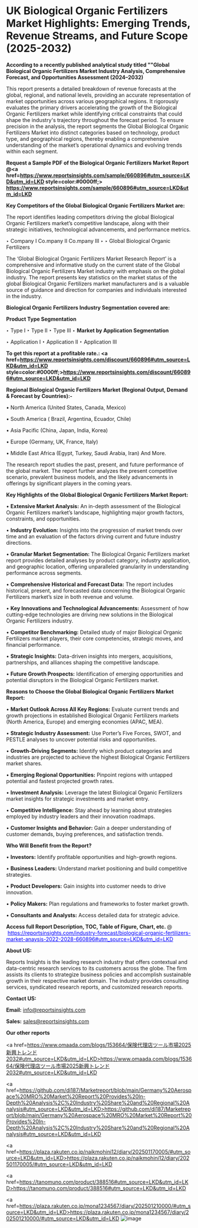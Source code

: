 # UK Biological Organic Fertilizers Market Highlights: Emerging Trends, Revenue Streams, and Future Scope (2025-2032)

<strong>According to a recently published analytical study titled ""Global Biological Organic Fertilizers Market Industry Analysis, Comprehensive Forecast, and Opportunities Assessment (2024–2032)</strong>

This report presents a detailed breakdown of revenue forecasts at the global, regional, and national levels, providing an accurate representation of market opportunities across various geographical regions. It rigorously evaluates the primary drivers accelerating the growth of the Biological Organic Fertilizers market while identifying critical constraints that could shape the industry's trajectory throughout the forecast period. To ensure precision in the analysis, the report segments the Global Biological Organic Fertilizers Market into distinct categories based on technology, product type, and geographical regions, thereby enabling a comprehensive understanding of the market’s operational dynamics and evolving trends within each segment.

<strong>Request a Sample PDF of the Biological Organic Fertilizers Market Report </strong><strong>@<a href=https://www.reportsinsights.com/sample/660896#utm_source=LKD&utm_id=LKD style=color:#0000ff;> https://www.reportsinsights.com/sample/660896#utm_source=LKD&utm_id=LKD</a></strong></font>

<strong>Key Competitors of the Global Biological Organic Fertilizers Market are:</strong>

The report identifies leading competitors driving the global Biological Organic Fertilizers market’s competitive landscape, along with their strategic initiatives, technological advancements, and performance metrics.

‣ Company I Co.mpany II Co.mpany III
‣ 
‣ Global Biological Organic Fertilizers

The ‘Global Biological Organic Fertilizers Market Research Report’ is a comprehensive and informative study on the current state of the Global Biological Organic Fertilizers Market industry with emphasis on the global industry. The report presents key statistics on the market status of the global Biological Organic Fertilizers market manufacturers and is a valuable source of guidance and direction for companies and individuals interested in the industry.

<strong>Biological Organic Fertilizers Industry Segmentation covered are:</strong>

<strong>Product Type Segmentation</strong>

‣ Type I
‣ Type II
‣ Type III
‣ 
<strong>Market by Application Segmentation</strong>

‣ Application I
‣ Application II 
‣ Application III

<strong>To get this report at a profitable rate.: <a href=https://www.reportsinsights.com/discount/660896#utm_source=LKD&utm_id=LKD style=color:#0000ff;>https://www.reportsinsights.com/discount/660896#utm_source=LKD&utm_id=LKD</a></strong></font>

<strong>Regional Biological Organic Fertilizers Market (Regional Output, Demand &amp; Forecast by Countries):-</strong>

• North America (United States, Canada, Mexico)

• South America ( Brazil, Argentina, Ecuador, Chile)

• Asia Pacific (China, Japan, India, Korea)

• Europe (Germany, UK, France, Italy)

• Middle East Africa (Egypt, Turkey, Saudi Arabia, Iran) And More.

The research report studies the past, present, and future performance of the global market. The report further analyzes the present competitive scenario, prevalent business models, and the likely advancements in offerings by significant players in the coming years.

<strong>Key Highlights of the Global Biological Organic Fertilizers Market Report:</strong>

• <strong>Extensive Market Analysis:</strong> An in-depth assessment of the Biological Organic Fertilizers market’s landscape, highlighting major growth factors, constraints, and opportunities.

• <strong>Industry Evolution:</strong> Insights into the progression of market trends over time and an evaluation of the factors driving current and future industry directions.

• <strong>Granular Market Segmentation:</strong> The Biological Organic Fertilizers market report provides detailed analyses by product category, industry application, and geographic location, offering unparalleled granularity in understanding performance across segments.

• <strong>Comprehensive Historical and Forecast Data:</strong> The report includes historical, present, and forecasted data concerning the Biological Organic Fertilizers market’s size in both revenue and volume.

• <strong>Key Innovations and Technological Advancements:</strong> Assessment of how cutting-edge technologies are driving new solutions in the Biological Organic Fertilizers industry.

• <strong>Competitor Benchmarking:</strong> Detailed study of major Biological Organic Fertilizers market players, their core competencies, strategic moves, and financial performance.

• <strong>Strategic Insights:</strong> Data-driven insights into mergers, acquisitions, partnerships, and alliances shaping the competitive landscape.

• <strong>Future Growth Prospects:</strong> Identification of emerging opportunities and potential disruptors in the Biological Organic Fertilizers market.

<strong>Reasons to Choose the Global Biological Organic Fertilizers Market Report:</strong>

• <strong>Market Outlook Across All Key Regions:</strong> Evaluate current trends and growth projections in established Biological Organic Fertilizers markets (North America, Europe) and emerging economies (APAC, MEA).

• <strong>Strategic Industry Assessment:</strong> Use Porter’s Five Forces, SWOT, and PESTLE analyses to uncover potential risks and opportunities.

• <strong>Growth-Driving Segments:</strong> Identify which product categories and industries are projected to achieve the highest Biological Organic Fertilizers market shares.

• <strong>Emerging Regional Opportunities:</strong> Pinpoint regions with untapped potential and fastest projected growth rates.

• <strong>Investment Analysis:</strong> Leverage the latest Biological Organic Fertilizers market insights for strategic investments and market entry.

• <strong>Competitive Intelligence:</strong> Stay ahead by learning about strategies employed by industry leaders and their innovation roadmaps.

• <strong>Customer Insights and Behavior:</strong> Gain a deeper understanding of customer demands, buying preferences, and satisfaction trends.

<strong>Who Will Benefit from the Report?</strong>

• <strong>Investors:</strong> Identify profitable opportunities and high-growth regions.

• <strong>Business Leaders:</strong> Understand market positioning and build competitive strategies.

• <strong>Product Developers:</strong> Gain insights into customer needs to drive innovation.

• <strong>Policy Makers:</strong> Plan regulations and frameworks to foster market growth.

• <strong>Consultants and Analysts:</strong> Access detailed data for strategic advice.
</ul>
<strong>Access full Report Description, TOC, Table of Figure, Chart, etc. </strong>@  <a href=https://reportsinsights.com/industry-forecast/biological-organic-fertilizers-market-anaysis-2022-2028-660896#utm_source=LKD&utm_id=LKD style=color:#0000ff;>https://reportsinsights.com/industry-forecast/biological-organic-fertilizers-market-anaysis-2022-2028-660896#utm_source=LKD&utm_id=LKD</a></font>

<strong><strong>About US</strong>:</strong>

Reports Insights is the leading research industry that offers contextual and data-centric research services to its customers across the globe. The firm assists its clients to strategize business policies and accomplish sustainable growth in their respective market domain. The industry provides consulting services, syndicated research reports, and customized research reports.

<strong>Contact US:</strong>

<p class=""""><b>Email:</b> <a href=mailto:info@reportsinsights.com>info@reportsinsights.com</a></p>
<p class=""""><b>Sales:</b> <a href=mailto:sales@reportsinsights.com>sales@reportsinsights.com</a></p>

<strong>Our other reports</strong>

<a href=https://www.omaada.com/blogs/153664/保険代理店ツール市場2025新興トレンド2032#utm_source=LKD&utm_id=LKD>https://www.omaada.com/blogs/153664/保険代理店ツール市場2025新興トレンド2032#utm_source=LKD&utm_id=LKD</a>

<a href=https://github.com/di187/Marketreport/blob/main/Germany%20Aerospace%20MRO%20Market%20Report%20Provides%20In-Depth%20Analysis%2C%20Industry%20Share%20and%20Regional%20Analysis#utm_source=LKD&utm_id=LKD>https://github.com/di187/Marketreport/blob/main/Germany%20Aerospace%20MRO%20Market%20Report%20Provides%20In-Depth%20Analysis%2C%20Industry%20Share%20and%20Regional%20Analysis#utm_source=LKD&utm_id=LKD</a>

<a href=https://plaza.rakuten.co.jp/naikmohini12/diary/202501170005/#utm_source=LKD&utm_id=LKD>https://plaza.rakuten.co.jp/naikmohini12/diary/202501170005/#utm_source=LKD&utm_id=LKD</a>

<a href=https://tanomuno.com/product/388516#utm_source=LKD&utm_id=LKD>https://tanomuno.com/product/388516#utm_source=LKD&utm_id=LKD</a>

<a href=https://plaza.rakuten.co.jp/mona1234567/diary/202501210000/#utm_source=LKD&utm_id=LKD>https://plaza.rakuten.co.jp/mona1234567/diary/202501210000/#utm_source=LKD&utm_id=LKD</a>
![image](https://github.com/user-attachments/assets/ad21a359-161c-461b-a383-bafebf070e20)
